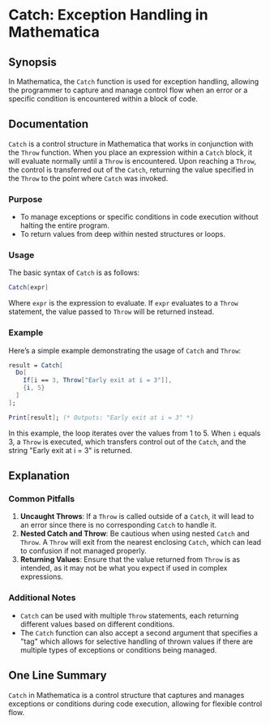 <!--
Meta Description: # Catch: Exception Handling in Mathematica ## Synopsis In Mathematica, the `Catch` function is used for exception handling, allowing the programmer to...
Meta Keywords: catch, throw, mathematica, control, values
-->

# Catch: Exception Handling in Mathematica

## Synopsis
In Mathematica, the `Catch` function is used for exception handling, allowing the programmer to capture and manage control flow when an error or a specific condition is encountered within a block of code.

## Documentation
`Catch` is a control structure in Mathematica that works in conjunction with the `Throw` function. When you place an expression within a `Catch` block, it will evaluate normally until a `Throw` is encountered. Upon reaching a `Throw`, the control is transferred out of the `Catch`, returning the value specified in the `Throw` to the point where `Catch` was invoked.

### Purpose
- To manage exceptions or specific conditions in code execution without halting the entire program.
- To return values from deep within nested structures or loops.

### Usage
The basic syntax of `Catch` is as follows:
```mathematica
Catch[expr]
```
Where `expr` is the expression to evaluate. If `expr` evaluates to a `Throw` statement, the value passed to `Throw` will be returned instead.

### Example
Here’s a simple example demonstrating the usage of `Catch` and `Throw`:

```mathematica
result = Catch[
  Do[
    If[i == 3, Throw["Early exit at i = 3"]],
    {i, 5}
  ]
];

Print[result]; (* Outputs: "Early exit at i = 3" *)
```

In this example, the loop iterates over the values from 1 to 5. When `i` equals 3, a `Throw` is executed, which transfers control out of the `Catch`, and the string "Early exit at i = 3" is returned.

## Explanation
### Common Pitfalls
1. **Uncaught Throws**: If a `Throw` is called outside of a `Catch`, it will lead to an error since there is no corresponding `Catch` to handle it.
2. **Nested Catch and Throw**: Be cautious when using nested `Catch` and `Throw`. A `Throw` will exit from the nearest enclosing `Catch`, which can lead to confusion if not managed properly.
3. **Returning Values**: Ensure that the value returned from `Throw` is as intended, as it may not be what you expect if used in complex expressions.

### Additional Notes
- `Catch` can be used with multiple `Throw` statements, each returning different values based on different conditions.
- The `Catch` function can also accept a second argument that specifies a "tag" which allows for selective handling of thrown values if there are multiple types of exceptions or conditions being managed.

## One Line Summary
`Catch` in Mathematica is a control structure that captures and manages exceptions or conditions during code execution, allowing for flexible control flow.